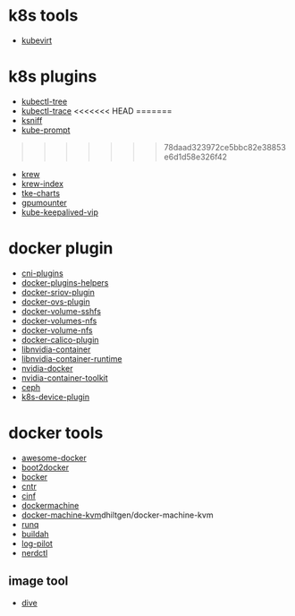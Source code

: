 # k8s tools
* [kubevirt](https://github.com/kubevirt/kubevirt)

# k8s plugins
* [kubectl-tree](https://github.com/ahmetb/kubectl-tree)
* [kubectl-trace](https://github.com/iovisor/kubectl-trace)
<<<<<<< HEAD
=======
* [ksniff](https://github.com/eldadru/ksniff)
* [kube-prompt](https://github.com/c-bata/kube-prompt)
>>>>>>> 78daad323972ce5bbc82e38853e6d1d58e326f42
* [krew](https://github.com/kubernetes-sigs/krew)
* [krew-index](https://github.com/kubernetes-sigs/krew-index)
* [tke-charts](https://github.com/tkestack/charts)
* [gpumounter](https://github.com/pokerfaceSad/GPUMounter)
* [kube-keepalived-vip](https://github.com/aledbf/kube-keepalived-vip)

# docker plugin
* [cni-plugins](https://github.com/greenpau/cni-plugins)
* [docker-plugins-helpers](https://github.com/docker/go-plugins-helpers)
* [docker-sriov-plugin](https://github.com/Mellanox/docker-sriov-plugin)
* [docker-ovs-plugin](https://github.com/gopher-net/docker-ovs-plugin)
* [docker-volume-sshfs](https://github.com/vieux/docker-volume-sshfs)
* [docker-volumes-nfs](https://github.com/SvenDowideit/docker-volumes-nfs)
* [docker-volume-nfs](https://github.com/yzlin/docker-volume-nfs)
* [docker-calico-plugin](https://github.com/projectcalico/libnetwork-plugin)
* [libnvidia-container](https://github.com/NVIDIA/libnvidia-container)
* [libnvidia-container-runtime](https://github.com/NVIDIA/libnvidia-container-runtime)
* [nvidia-docker](https://github.com/NVIDIA/nvidia-docker)
* [nvidia-container-toolkit](https://github.com/NVIDIA/nvidia-container-toolkit)
* [ceph](https://github.com/yp-engineering/rbd-docker-plugin)
* [k8s-device-plugin](https://github.com/NVIDIA/k8s-device-plugin)

# docker tools
* [awesome-docker](https://github.com/veggiemonk/awesome-docker)
* [boot2docker](https://github.com/boot2docker/boot2docker)
* [bocker](https://github.com/p8952/bocker)
* [cntr](https://github.com/Mic92/cntr)
* [cinf](https://github.com/mhausenblas/cinf)
* [dockermachine](https://github.com/docker/machine)
* [docker-machine-kvm](https://github.com/machine-drivers/docker-machine-kvm)dhiltgen/docker-machine-kvm
* [runq](https://github.com/gotoz/runq)
* [buildah](https://github.com/containers/buildah)
* [log-pilot](https://github.com/AliyunContainerService/log-pilot)
* [nerdctl](https://github.com/containerd/nerdctl)

## image tool
* [dive](https://github.com/wagoodman/dive)

